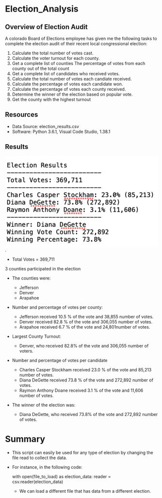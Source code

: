 # Election_Analysis

## Overview of Election Audit
A colorado Board of Elections employee has given me the following tasks to complete the election audit of their recent local congressional election: 

1. Calculate the total number of votes cast.
2. Calculate the voter turnout for each county.
3. Get a complete list of counties The percentage of votes from each county out of the total count
4. Get a complete list of candidates who received votes.
5. Calculate the total number of votes each candiate received.
6. Calculate the percentage of votes each candidate won.
7. Calculate the percentage of votes each county received. 
8. Determine the winner of the election based on popular vote.
9. Get the county with the highest turnout

## Resources
- Data Source: election_results.csv
- Software: Python 3.6.1, Visual Code Studio, 1.38.1

## Results

![election_analysis.txt](https://github.com/MariaGarzon/Election_Analysis/blob/e30ed0a3d3e52037f1f1879a5b330115eaf77038/analysis/py_poll_terminal_screenshot.png).

- Total Votes = 369,711

3 counties participated in the election

- The counties were:
    - Jefferson  
    - Denver
    - Arapahoe
    
- Number and percentage of votes per county:
    - Jefferson received 10.5 % of the vote and 38,855 number of votes.
    - Denver received 82.8 % of the vote and 306,055 number of votes.
    - Arapahoe received 6.7 % of the vote and 24,801number of votes.
    
- Largest County Turnout:
    - Denver, who received 82.8% of the vote and 306,055 number of voters.
    
- Number and percentage of votes per candidate
    - Charles Casper Stockham received 23.0 % of the vote and 85,213 number of votes.
    - Diana DeGette received 73.8 % of the vote and 272,892 number of votes.
    - Raymon Anthony Doane received 3.1 % of the vote and 11,606 number of votes.
    
- The winner of the election was:
    - Diana DeGette, who received 73.8% of the vote and 272,892 number of votes.

# Summary

- This script can easily be used for any type of election by changing the file read to collect the data. 
- For instance, in the following code:
    
    with open(file_to_load) as election_data:
        reader = csv.reader(election_data)
        
   - We can load a different file that has data from a different election. 


